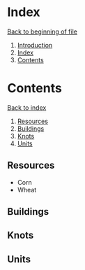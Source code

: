 # <a name="Index"></a>Index

[Back to beginning of file](#Industry)
1. [Introduction](#Introduction)
2. [Index](#Index)
3. [Contents](#Contents)

# <a name="Contents"></a>Contents

[Back to index](#Index)
1. [Resources](#Contents.Resources)
2. [Buildings](#Contents.Buildings)
3. [Knots](#Contents.Knots)
4. [Units](#Contents.Units)


## <a name="Contents.Resources"></a>Resources
* Corn
* Wheat

## <a name="Contents.Buildings"></a>Buildings
## <a name="Contents.Knots"></a>Knots
## <a name="Contents.Units"></a>Units